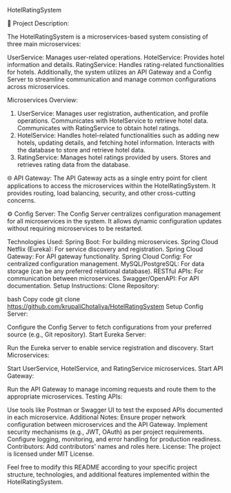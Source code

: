 HotelRatingSystem

🏨 Project Description:

The HotelRatingSystem is a microservices-based system consisting of three main microservices:

UserService: Manages user-related operations.
HotelService: Provides hotel information and details.
RatingService: Handles rating-related functionalities for hotels.
Additionally, the system utilizes an API Gateway and a Config Server to streamline communication and manage common configurations across microservices.

Microservices Overview:
1. UserService:
Manages user registration, authentication, and profile operations.
Communicates with HotelService to retrieve hotel data.
Communicates with RatingService to obtain hotel ratings.
2. HotelService:
Handles hotel-related functionalities such as adding new hotels, updating details, and fetching hotel information.
Interacts with the database to store and retrieve hotel data.
3. RatingService:
Manages hotel ratings provided by users.
Stores and retrieves rating data from the database.

🌐 API Gateway:
The API Gateway acts as a single entry point for client applications to access the microservices within the HotelRatingSystem. It provides routing, load balancing, security, and other cross-cutting concerns.

⚙️ Config Server:
The Config Server centralizes configuration management for all microservices in the system. It allows dynamic configuration updates without requiring microservices to be restarted.

Technologies Used:
Spring Boot: For building microservices.
Spring Cloud Netflix (Eureka): For service discovery and registration.
Spring Cloud Gateway: For API gateway functionality.
Spring Cloud Config: For centralized configuration management.
MySQL/PostgreSQL: For data storage (can be any preferred relational database).
RESTful APIs: For communication between microservices.
Swagger/OpenAPI: For API documentation.
Setup Instructions:
Clone Repository:

bash
Copy code
git clone https://github.com/krupaliChotaliya/HotelRatingSystem
Setup Config Server:

Configure the Config Server to fetch configurations from your preferred source (e.g., Git repository).
Start Eureka Server:

Run the Eureka server to enable service registration and discovery.
Start Microservices:

Start UserService, HotelService, and RatingService microservices.
Start API Gateway:

Run the API Gateway to manage incoming requests and route them to the appropriate microservices.
Testing APIs:

Use tools like Postman or Swagger UI to test the exposed APIs documented in each microservice.
Additional Notes:
Ensure proper network configuration between microservices and the API Gateway.
Implement security mechanisms (e.g., JWT, OAuth) as per project requirements.
Configure logging, monitoring, and error handling for production readiness.
Contributors:
Add contributors' names and roles here.
License:
The project is licensed under MIT License.

Feel free to modify this README according to your specific project structure, technologies, and additional features implemented within the HotelRatingSystem.
